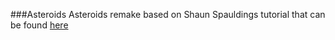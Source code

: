 ###Asteroids
Asteroids remake based on Shaun Spauldings tutorial that can be found [here](https://www.youtube.com/playlist?list=PLPRT_JORnIuo-DyoWbB7LBrhqlJnsltJq)
